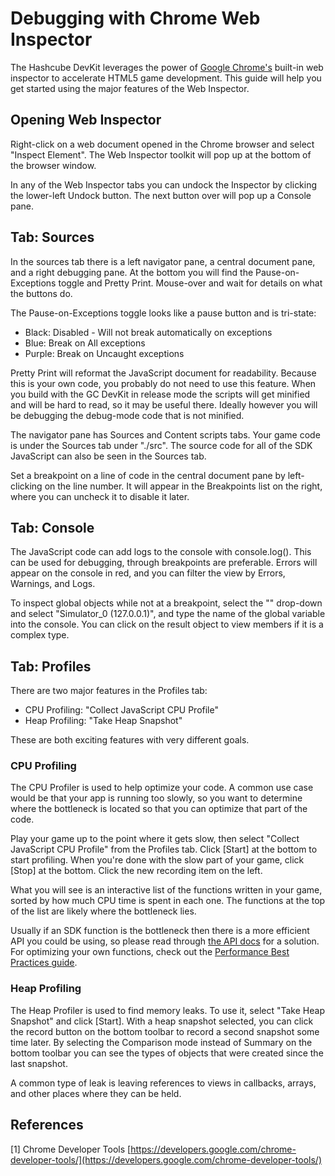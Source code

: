 # Debugging with Chrome Web Inspector

The Hashcube DevKit leverages the power of [Google Chrome's](http://www.google.com/chrome) built-in web inspector to accelerate HTML5 game development.  This guide will help you get started using the major features of the Web Inspector.

## Opening Web Inspector

Right-click on a web document opened in the Chrome browser and select "Inspect Element".  The Web Inspector toolkit will pop up at the bottom of the browser window.

In any of the Web Inspector tabs you can undock the Inspector by clicking the lower-left Undock button.  The next button over will pop up a Console pane.

## Tab: Sources

In the sources tab there is a left navigator pane, a central document pane, and a right debugging pane.  At the bottom you will find the Pause-on-Exceptions toggle and Pretty Print.  Mouse-over and wait for details on what the buttons do.

The Pause-on-Exceptions toggle looks like a pause button and is tri-state:

+ Black: Disabled - Will not break automatically on exceptions
+ Blue: Break on All exceptions
+ Purple: Break on Uncaught exceptions

Pretty Print will reformat the JavaScript document for readability.  Because this is your own code, you probably do not need to use this feature.  When you build with the GC DevKit in release mode the scripts will get minified and will be hard to read, so it may be useful there.  Ideally however you will be debugging the debug-mode code that is not minified.

The navigator pane has Sources and Content scripts tabs.  Your game code is under the Sources tab under "./src".  The source code for all of the SDK JavaScript can also be seen in the Sources tab.

Set a breakpoint on a line of code in the central document pane by left-clicking on the line number.  It will appear in the Breakpoints list on the right, where you can uncheck it to disable it later.

## Tab: Console

The JavaScript code can add logs to the console with console.log().  This can be used for debugging, through breakpoints are preferable.  Errors will appear on the console in red, and you can filter the view by Errors, Warnings, and Logs.

To inspect global objects while not at a breakpoint, select the "<top frame>" drop-down and select "Simulator_0 (127.0.0.1)", and type the name of the global variable into the console.  You can click on the result object to view members if it is a complex type.

## Tab: Profiles

There are two major features in the Profiles tab:

+ CPU Profiling: "Collect JavaScript CPU Profile"
+ Heap Profiling: "Take Heap Snapshot"

These are both exciting features with very different goals.

### CPU Profiling

The CPU Profiler is used to help optimize your code.  A common use case would be that your app is running too slowly, so you want to determine where the bottleneck is located so that you can optimize that part of the code.

Play your game up to the point where it gets slow, then select "Collect JavaScript CPU Profile" from the Profiles tab.  Click [Start] at the bottom to start profiling.  When you're done with the slow part of your game, click [Stop] at the bottom.  Click the new recording item on the left.

What you will see is an interactive list of the functions written in your game, sorted by how much CPU time is spent in each one.  The functions at the top of the list are likely where the bottleneck lies.

Usually if an SDK function is the bottleneck then there is a more efficient API you could be using, so please read through [the API docs](../api/appengine.html) for a solution.  For optimizing your own functions, check out the [Performance Best Practices guide](./performance.html).

### Heap Profiling

The Heap Profiler is used to find memory leaks.  To use it, select "Take Heap Snapshot" and click [Start].  With a heap snapshot selected, you can click the record button on the bottom toolbar to record a second snapshot some time later.  By selecting the Comparison mode instead of Summary on the bottom toolbar you can see the types of objects that were created since the last snapshot.

A common type of leak is leaving references to views in callbacks, arrays, and other places where they can be held.

## References

[1] Chrome Developer Tools [https://developers.google.com/chrome-developer-tools/](https://developers.google.com/chrome-developer-tools/)
